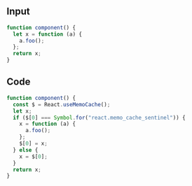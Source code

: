 
## Input

```javascript
function component() {
  let x = function (a) {
    a.foo();
  };
  return x;
}

```

## Code

```javascript
function component() {
  const $ = React.useMemoCache();
  let x;
  if ($[0] === Symbol.for("react.memo_cache_sentinel")) {
    x = function (a) {
      a.foo();
    };
    $[0] = x;
  } else {
    x = $[0];
  }
  return x;
}

```
      
